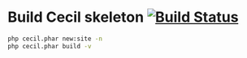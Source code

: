 # Build Cecil skeleton [![Build Status](https://api.travis-ci.com/Cecilapp/skeleton.svg?branch=master)](https://app.travis-ci.com/Cecilapp/skeleton)

```bash
php cecil.phar new:site -n
php cecil.phar build -v
```
